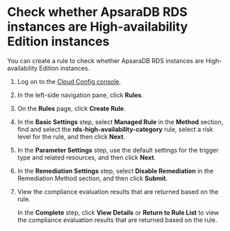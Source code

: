 # Check whether ApsaraDB RDS instances are High-availability Edition instances

You can create a rule to check whether ApsaraDB RDS instances are High-availability Edition instances.

1.  Log on to the [Cloud Config console](https://config.console.aliyun.com).

2.  In the left-side navigation pane, click **Rules**.

3.  On the **Rules** page, click **Create Rule**.

4.  In the **Basic Settings** step, select **Managed Rule** in the **Method** section, find and select the **rds-high-availability-category** rule, select a risk level for the rule, and then click **Next**.

5.  In the **Parameter Settings** step, use the default settings for the trigger type and related resources, and then click **Next**.

6.  In the **Remediation Settings** step, select **Disable Remediation** in the Remediation Method section, and then click **Submit**.

7.  View the compliance evaluation results that are returned based on the rule.

    In the **Complete** step, click **View Details** or **Return to Rule List** to view the compliance evaluation results that are returned based on the rule.


